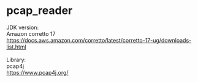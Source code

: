 # pcap_reader
JDK version: <br/>
Amazon corretto 17 <br/>
https://docs.aws.amazon.com/corretto/latest/corretto-17-ug/downloads-list.html<br/><br/>
Library:<br/>
pcap4j<br/>
https://www.pcap4j.org/
